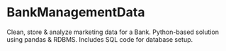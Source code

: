 # BankManagementData
Clean, store &amp; analyze marketing data for a Bank. Python-based solution using pandas &amp; RDBMS. Includes SQL code for database setup.
